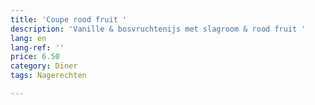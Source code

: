 ```yaml
---
title: 'Coupe rood fruit '
description: 'Vanille & bosvruchtenijs met slagroom & rood fruit '
lang: en
lang-ref: ''
price: 6.50
category: Diner
tags: Nagerechten

---
```


